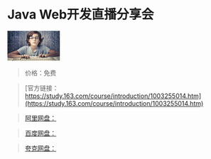 # Java Web开发直播分享会

![img](../../../assets/study163/free/6631585635677965100.jpg)

> 价格：免费

> [官方链接：https://study.163.com/course/introduction/1003255014.htm](https://study.163.com/course/introduction/1003255014.htm)

> [阿里网盘：]()

> [百度网盘：]()

> [夸克网盘：]()
